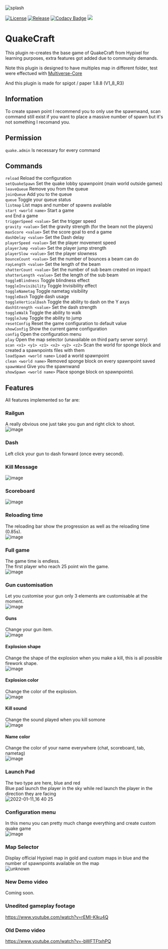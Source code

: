 ![splash](https://user-images.githubusercontent.com/30992311/133886844-88899994-fcee-4850-af65-3d9aab4726cb.png)

[![License](https://img.shields.io/github/license/Blackoutburst/QuakeCraft.svg)](LICENSE)
[![Release](https://img.shields.io/github/release/Blackoutburst/QuakeCraft.svg)](https://github.com/Blackoutburst/QuakeCraft/releases)
[![Codacy Badge](https://app.codacy.com/project/badge/Grade/a0e7c7d8e9b44594b5c8469ac6be0f21)](https://www.codacy.com/gh/Blackoutburst/QuakeCraft/dashboard?utm_source=github.com&amp;utm_medium=referral&amp;utm_content=Blackoutburst/QuakeCraft&amp;utm_campaign=Badge_Grade)
[<img src="https://img.shields.io/badge/Webpage-QuakeCraft-blueviolet">](https://www.blackoutburst.com/quake.html)

# QuakeCraft
This plugin re-creates the base game of QuakeCraft from Hypixel for learning purposes, extra features got added due to community demands.

Note this plugin is designed to have multiples map in different folder, test were effectued with [Multiverse-Core](https://dev.bukkit.org/projects/multiverse-core)

And this plugin is made for spigot / paper 1.8.8 (V1_8_R3)

## Information
To create spawn point I recommend you to only use the spawnwand, scan command still exist if you want to place a massive number of spawn but it's not something I recomand you.

## Permission
`quake.admin` Is necessary for every command

## Commands
`reload` Reload the configuration\
`setQuakeSpawn` Set the quake lobby spawnpoint (main world outside games)\
`leaveQueue` Remove you from the queue\
`joinQueue` Add you to the queue\
`queue` Toggle your queue status\
`listmap` List maps and number of spawns available\
`start <world name>` Start a game\
`end` End a game\
`triggerSpeed <value>` Set the trigger speed\
`gravity <value>` Set the gravity strength (for the beam not the players)\
`maxScore <value>` Set the score goal to end a game\
`dashDelay <value>` Set the Dash delay\
`playerSpeed <value>` Set the player movement speed\
`playerJump <value>` Set the player jump strength\
`playerSlow <value>` Set the player slowness\
`bounceCount <value>` Set the number of bounces a beam can do\
`rayLength <value>` Set the length of the beam\
`shatterCount <value>` Set the number of sub beam created on impact\
`shatterLength <value>` Set the length of the sub beam\
`toggleBlindness` Toggle blindness effect\
`toggleInvisibility` Toggle Invisibility effect\
`toggleNametag` Toggle nametag visibility\
`toggleDash` Toggle dash usage\
`toggleVerticalDash` Toggle the ability to dash on the Y axys\
`dashStrength <value>` Set the dash strength\
`toggleWalk` Toggle the ability to walk\
`toggleJump` Toggle the ability to jump\
`resetConfig` Reset the game configuration to default value\
`showConfig` Show the current game configuration\
`config` Open the configuration menu\
`play` Open the map selector (unavailable on third party server sorry)\
`scan <x1> <y1> <z1> <x2> <y2> <z2>` Scan the world for sponge block and created a spawnpoints files with them\
`loadSpawn <world name>` Load a world spawnpoint\
`clean <world name>` Removed sponge block on every spawnpoint saved\
`spawnWand` Give you the spawnwand\
`showSpawn <world name>` Place sponge block on spawnpoints\

## Features
All features implemented so far are:

### Railgun
A really obvious one just take you gun and right click to shoot.\
![image](https://user-images.githubusercontent.com/30992311/147683395-80eb1880-d993-4784-bb88-ca12d3791c7f.png)

### Dash
Left click your gun to dash forward (once every second).

### Kill Message
![image](https://user-images.githubusercontent.com/30992311/147683633-ee76adea-fe6f-4fc5-b09c-cc25b9dad69b.png)

### Scoreboard
![image](https://user-images.githubusercontent.com/30992311/147683718-85786885-fe3c-45d5-b179-4ff8949b09de.png)


### Reloading time
The reloading bar show the progression as well as the reloading time (0.85s).\
![image](https://user-images.githubusercontent.com/30992311/133885065-7e333c50-7e2e-4d61-bb21-de20064cfafd.png)

### Full game
The game time is endless.\
The first player who reach 25 point win the game.\
![image](https://user-images.githubusercontent.com/30992311/147683533-70661634-ab65-4c72-ba5e-91e5e6c768d5.png)

### Gun customisation
Let you customise your gun only 3 elements are customisable at the moment.\
![image](https://user-images.githubusercontent.com/30992311/147684238-7c603dca-6a21-488a-ae3f-4c42025faaf0.png)

#### Guns
Change your gun item.\
![image](https://user-images.githubusercontent.com/30992311/134068406-9a8f8187-1437-49f1-a681-9e161686491d.png)

#### Explosion shape
Change the shape of the explosion when you make a kill, this is all possible firework shape.\
![image](https://user-images.githubusercontent.com/30992311/134068543-6a72cef6-2668-47ae-9c84-2019f23d82c9.png)

#### Explosion color
Change the color of the explosion.\
![image](https://user-images.githubusercontent.com/30992311/134068636-73fa2077-f11b-462b-82aa-b545f2725985.png)

#### Kill sound
Change the sound played when you kill somone\
![image](https://user-images.githubusercontent.com/30992311/147684295-e009c9c6-43b4-40c9-a343-fba21f5d5fb2.png)

#### Name color
Change the color of your name everywhere (chat, scoreboard, tab, nametag)\
![image](https://user-images.githubusercontent.com/30992311/147684386-19cb0e8d-181a-479d-a0d6-32f3b2e95178.png)

### Launch Pad
The two type are here, blue and red\
Blue pad launch the player in the sky while red launch the player in the direction they are facing\
![2022-01-11_16 40 25](https://user-images.githubusercontent.com/30992311/148974020-e89d8ea3-f5b8-4f2f-9a2c-036b9830e9a5.png)

### Configuration menu
In this menu you can pretty much change everything and create custom quake game\
![image](https://user-images.githubusercontent.com/30992311/148975116-a890f694-b668-49ff-b170-88fad846d049.png)

### Map Selector
Display official Hypixel map in gold and custom maps in blue and the number of spawnpoints available on the map\
![unknown](https://user-images.githubusercontent.com/30992311/149159890-39a1b2f7-624e-4d3f-80e2-ccfa0769d19b.png)


### New Demo video
Coming soon.

### Unedited gameplay footage
https://www.youtube.com/watch?v=rEMI-Klku4Q

### Old Demo video
https://www.youtube.com/watch?v=-bWFTFtxhPQ
